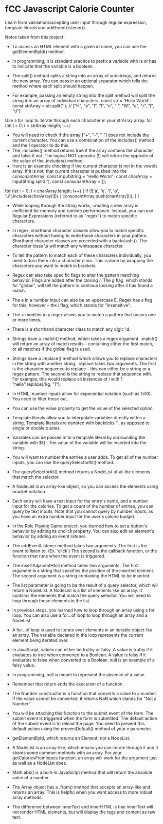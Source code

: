# fCC Javascript Calorie Counter
 Learn form validation/accepting user input through regular expression, template literals and addEventListener().

 Notes taken from this project:

- To access an HTML element with a given id name, you can use the getElementById() method.

- In programming, it is standard practice to prefix a variable with is or has to indicate that the variable is a boolean.

- The split() method splits a string into an array of substrings, and returns the new array. You can pass in an optional separator which tells the method where each split should happen.
- For example, passing an empty string into the split method will split the string into an array of individual characters.
const str = 'Hello World';
const strArray = str.split('');
// ["H", "e", "l", "l", "o", " ", "W", "o", "r", "l", "d"]

Use a for loop to iterate through each character in your strArray array.
    for (let i = 0; i < strArray.length; i++)

- You will need to check if the array ["+", "-", " "] does not include the current character. You can use a combination of the includes() method and the ! operator to do this.
- The .includes() method returns true if the array contains the character, and false if not. The logical NOT operator (!) will return the opposite of the value of the .includes() method.
- Here is an example checking if the current character is not in the vowels array. If it is not, that current character is pushed into the consonantArray:
const inputString = "Hello World";
const charArray = inputString.split('');
const consonantArray = [];

for (let i = 0; i < charArray.length; i++) {
  if (!['a', 'e', 'i', 'o', 'u'].includes(charArray[i])) {
    consonantArray.push(charArray[i]);
  }
}

- While looping through the string works, creating a new array is inefficient for memory and runtime performance. Instead, you can use Regular Expressions (referred to as "regex") to match specific characters.
- In regex, shorthand character classes allow you to match specific characters without having to write those characters in your pattern. Shorthand character classes are preceded with a backslash (\). The character class \s will match any whitespace character.
- To tell the pattern to match each of these characters individually, you need to turn them into a character class. This is done by wrapping the characters you want to match in brackets.
- Regex can also take specific flags to alter the pattern matching behavior. Flags are added after the closing /. The g flag, which stands for "global", will tell the pattern to continue looking after it has found a match.
- The e in a number input can also be an uppercase E. Regex has a flag for this, however – the i flag, which stands for "insensitive".
- The + modifier in a regex allows you to match a pattern that occurs one or more times. 
- There is a shorthand character class to match any digit: \d.

- Strings have a .match() method, which takes a regex argument. .match() will return an array of match results – containing either the first match, or all matches if the global flag is used.

- Strings have a .replace() method which allows you to replace characters in the string with another string. .replace takes two arguments. The first is the character sequence to replace – this can either be a string or a regex pattern. The second is the string to replace that sequence with. For example, this would replace all instances of l with 1:
"hello".replace(/l/g, "1");

- In HTML, number inputs allow for exponential notation (such as 1e10). You need to filter those out.

- You can use the value property to get the value of the selected option.

- Template literals allow you to interpolate variables directly within a string. Template literals are denoted with backticks ``, as opposed to single or double quotes.

- Variables can be passed in to a template literal by surrounding the variable with ${} – the value of the variable will be inserted into the string.

- You will want to number the entries a user adds. To get all of the number inputs, you can use the querySelectorAll() method.
- The querySelectorAll() method returns a NodeList of all the elements that match the selector. 
- A NodeList is an array-like object, so you can access the elements using bracket notation.
- Each entry will have a text input for the entry's name, and a number input for the calories. To get a count of the number of entries, you can query by text inputs. Note that you cannot query by number inputs, as you have an extra number input for the user's calorie budget.

- In the Role Playing Game project, you learned how to set a button's behavior by editing its onclick property. You can also edit an element's behavior by adding an event listener.
- The addEventListener method takes two arguments. The first is the event to listen to. (Ex. 'click') The second is the callback function, or the function that runs when the event is triggered.

- The insertAdjacentHtml method takes two arguments. The first argument is a string that specifies the position of the inserted element. The second argument is a string containing the HTML to be inserted.

- The list parameter is going to be the result of a query selector, which will return a NodeList. A NodeList is a list of elements like an array. It contains the elements that match the query selector. You will need to loop through these elements in the list.

- In previous steps, you learned how to loop through an array using a for loop. You can also use a for...of loop to loop through an array and a NodeList.
- A for...of loop is used to iterate over elements in an iterable object like an array. The variable declared in the loop represents the current element being iterated over.

- In JavaScript, values can either be truthy or falsy. A value is truthy if it evaluates to true when converted to a Boolean. A value is falsy if it evaluates to false when converted to a Boolean. null is an example of a falsy value.

- In programming, null is meant to represent the absence of a value.

- Remember that return ends the execution of a function.

- The Number constructor is a function that converts a value to a number. If the value cannot be converted, it returns NaN which stands for "Not a Number".

- You will be attaching this function to the submit event of the form. The submit event is triggered when the form is submitted. The default action of the submit event is to reload the page. You need to prevent this default action using the preventDefault() method of your e parameter.

- getElementById, which returns an Element, not a NodeList.
- A NodeList is an array-like, which means you can iterate through it and it shares some common methods with an array. For your getCaloriesFromInputs function, an array will work for the argument just as well as a NodeList does.

- Math.abs() is a built-in JavaScript method that will return the absolute value of a number.

- The Array object has a .from() method that accepts an array-like and returns an array. This is helpful when you want access to more robust array methods.

- The difference between innerText and innerHTML is that innerText will not render HTML elements, but will display the tags and content as raw text.